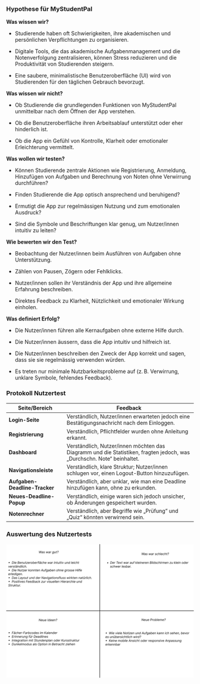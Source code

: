 ### Hypothese für MyStudentPal

**Was wissen wir?**

- Studierende haben oft Schwierigkeiten, ihre akademischen und persönlichen Verpflichtungen zu organisieren.

- Digitale Tools, die das akademische Aufgabenmanagement und die Notenverfolgung zentralisieren, können Stress reduzieren und die Produktivität von Studierenden steigern.

- Eine saubere, minimalistische Benutzeroberfläche (UI) wird von Studierenden für den täglichen Gebrauch bevorzugt.

**Was wissen wir nicht?**

- Ob Studierende die grundlegenden Funktionen von MyStudentPal unmittelbar nach dem Öffnen der App verstehen.

- Ob die Benutzeroberfläche ihren Arbeitsablauf unterstützt oder eher hinderlich ist.

- Ob die App ein Gefühl von Kontrolle, Klarheit oder emotionaler Erleichterung vermittelt.

**Was wollen wir testen?**

- Können Studierende zentrale Aktionen wie Registrierung, Anmeldung, Hinzufügen von Aufgaben und Berechnung von Noten ohne Verwirrung durchführen?

- Finden Studierende die App optisch ansprechend und beruhigend?

- Ermutigt die App zur regelmässigen Nutzung und zum emotionalen Ausdruck?

- Sind die Symbole und Beschriftungen klar genug, um Nutzer/innen intuitiv zu leiten?

**Wie bewerten wir den Test?**

- Beobachtung der Nutzer/innen beim Ausführen von Aufgaben ohne Unterstützung.

- Zählen von Pausen, Zögern oder Fehlklicks.

- Nutzer/innen sollen ihr Verständnis der App und ihre allgemeine Erfahrung beschreiben.

- Direktes Feedback zu Klarheit, Nützlichkeit und emotionaler Wirkung einholen.

**Was definiert Erfolg?**

- Die Nutzer/innen führen alle Kernaufgaben ohne externe Hilfe durch.

- Die Nutzer/innen äussern, dass die App intuitiv und hilfreich ist.

- Die Nutzer/innen beschreiben den Zweck der App korrekt und sagen, dass sie sie regelmässig verwenden würden.

- Es treten nur minimale Nutzbarkeitsprobleme auf (z. B. Verwirrung, unklare Symbole, fehlendes Feedback).



### Protokoll Nutzertest

| **Seite/Bereich**                | **Feedback**                                                                 |
|----------------------------------|------------------------------------------------------------------------------|
| **Login-Seite**                  | Verständlich, Nutzer/innen erwarteten jedoch eine Bestätigungsnachricht nach dem Einloggen. |
| **Registrierung**                | Verständlich, Pflichtfelder wurden ohne Anleitung erkannt.                   |
| **Dashboard**                    | Verständlich, Nutzer/innen möchten das Diagramm und die Statistiken, fragten jedoch, was „Durchschn. Note“ beinhaltet. |
| **Navigationsleiste**            | Verständlich, klare Struktur; Nutzer/innen schlugen vor, einen Logout-Button hinzuzufügen. |
| **Aufgaben-Deadline-Tracker**    | Verständlich, aber unklar, wie man eine Deadline hinzufügen kann, ohne zu erkunden. |
| **Neues-Deadline-Popup**         | Verständlich, einige waren sich jedoch unsicher, ob Änderungen gespeichert wurden. |
| **Notenrechner**                 | Verständlich, aber Begriffe wie „Prüfung“ und „Quiz“ könnten verwirrend sein. |




###  Auswertung des Nutzertests

![UserTest](../assets/User-Test.png)
